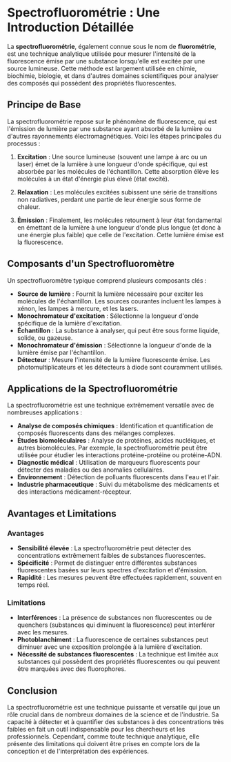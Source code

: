 # Spectrofluorométrie : Une Introduction Détaillée

La **spectrofluorométrie**, également connue sous le nom de **fluorométrie**, est une technique analytique utilisée pour mesurer l'intensité de la fluorescence émise par une substance lorsqu'elle est excitée par une source lumineuse. Cette méthode est largement utilisée en chimie, biochimie, biologie, et dans d'autres domaines scientifiques pour analyser des composés qui possèdent des propriétés fluorescentes.

## Principe de Base

La spectrofluorométrie repose sur le phénomène de fluorescence, qui est l'émission de lumière par une substance ayant absorbé de la lumière ou d'autres rayonnements électromagnétiques. Voici les étapes principales du processus :

1. **Excitation** : Une source lumineuse (souvent une lampe à arc ou un laser) émet de la lumière à une longueur d'onde spécifique, qui est absorbée par les molécules de l'échantillon. Cette absorption élève les molécules à un état d'énergie plus élevé (état excité).
   
2. **Relaxation** : Les molécules excitées subissent une série de transitions non radiatives, perdant une partie de leur énergie sous forme de chaleur.

3. **Émission** : Finalement, les molécules retournent à leur état fondamental en émettant de la lumière à une longueur d'onde plus longue (et donc à une énergie plus faible) que celle de l'excitation. Cette lumière émise est la fluorescence.

## Composants d'un Spectrofluoromètre

Un spectrofluoromètre typique comprend plusieurs composants clés :

- **Source de lumière** : Fournit la lumière nécessaire pour exciter les molécules de l'échantillon. Les sources courantes incluent les lampes à xénon, les lampes à mercure, et les lasers.
- **Monochromateur d'excitation** : Sélectionne la longueur d'onde spécifique de la lumière d'excitation.
- **Échantillon** : La substance à analyser, qui peut être sous forme liquide, solide, ou gazeuse.
- **Monochromateur d'émission** : Sélectionne la longueur d'onde de la lumière émise par l'échantillon.
- **Détecteur** : Mesure l'intensité de la lumière fluorescente émise. Les photomultiplicateurs et les détecteurs à diode sont couramment utilisés.

## Applications de la Spectrofluorométrie

La spectrofluorométrie est une technique extrêmement versatile avec de nombreuses applications :

- **Analyse de composés chimiques** : Identification et quantification de composés fluorescents dans des mélanges complexes.
- **Études biomoléculaires** : Analyse de protéines, acides nucléiques, et autres biomolécules. Par exemple, la spectrofluorométrie peut être utilisée pour étudier les interactions protéine-protéine ou protéine-ADN.
- **Diagnostic médical** : Utilisation de marqueurs fluorescents pour détecter des maladies ou des anomalies cellulaires.
- **Environnement** : Détection de polluants fluorescents dans l'eau et l'air.
- **Industrie pharmaceutique** : Suivi du métabolisme des médicaments et des interactions médicament-récepteur.

## Avantages et Limitations

### Avantages

- **Sensibilité élevée** : La spectrofluorométrie peut détecter des concentrations extrêmement faibles de substances fluorescentes.
- **Spécificité** : Permet de distinguer entre différentes substances fluorescentes basées sur leurs spectres d'excitation et d'émission.
- **Rapidité** : Les mesures peuvent être effectuées rapidement, souvent en temps réel.

### Limitations

- **Interférences** : La présence de substances non fluorescentes ou de quenchers (substances qui diminuent la fluorescence) peut interférer avec les mesures.
- **Photoblanchiment** : La fluorescence de certaines substances peut diminuer avec une exposition prolongée à la lumière d'excitation.
- **Nécessité de substances fluorescentes** : La technique est limitée aux substances qui possèdent des propriétés fluorescentes ou qui peuvent être marquées avec des fluorophores.

## Conclusion

La spectrofluorométrie est une technique puissante et versatile qui joue un rôle crucial dans de nombreux domaines de la science et de l'industrie. Sa capacité à détecter et à quantifier des substances à des concentrations très faibles en fait un outil indispensable pour les chercheurs et les professionnels. Cependant, comme toute technique analytique, elle présente des limitations qui doivent être prises en compte lors de la conception et de l'interprétation des expériences.